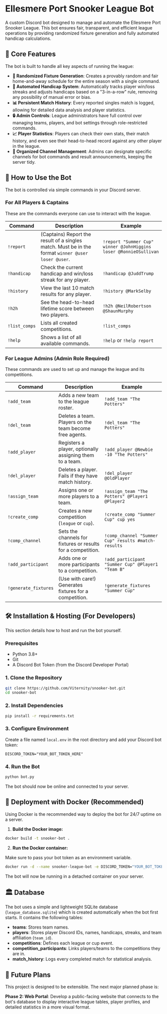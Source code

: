 # Ellesmere Port Snooker League Bot

A custom Discord bot designed to manage and automate the Ellesmere Port Snooker League. This bot ensures fair, transparent, and efficient league operations by providing randomized fixture generation and fully automated handicap calculations.

## 🌟 Core Features

The bot is built to handle all key aspects of running the league:

- **🎲 Randomized Fixture Generation**: Creates a provably random and fair home-and-away schedule for the entire season with a single command.
- **🤖 Automated Handicap System**: Automatically tracks player win/loss streaks and adjusts handicaps based on a "3-in-a-row" rule, removing any possibility of manual error or bias.
- **📊 Persistent Match History**: Every reported singles match is logged, allowing for detailed data analysis and player statistics.
- **🔒 Admin Controls**: League administrators have full control over managing teams, players, and bot settings through role-restricted commands.
- **📈 Player Statistics**: Players can check their own stats, their match history, and even see their head-to-head record against any other player in the league.
- **📢 Organized Channel Management**: Admins can designate specific channels for bot commands and result announcements, keeping the server tidy.

## 📖 How to Use the Bot

The bot is controlled via simple commands in your Discord server.

### For All Players & Captains

These are the commands everyone can use to interact with the league.

| Command | Description | Example |
|---------|-------------|---------|
| `!report` | (Captains) Report the result of a singles match. Must be in the format `winner @user loser @user`. | `!report "Summer Cup" winner @JohnHiggins loser @RonnieOSullivan` |
| `!handicap` | Check the current handicap and win/loss streak for any player. | `!handicap @JuddTrump` |
| `!history` | View the last 10 match results for any player. | `!history @MarkSelby` |
| `!h2h` | See the head-to-head lifetime score between two players. | `!h2h @NeilRobertson @ShaunMurphy` |
| `!list_comps`| Lists all created competitions. | `!list_comps` |
| `!help` | Shows a list of all available commands. | `!help` or `!help report` |

### For League Admins (Admin Role Required)

These commands are used to set up and manage the league and its competitions.

| Command | Description | Example |
|---------|-------------|---------|
| `!add_team` | Adds a new team to the league roster. | `!add_team "The Potters"` |
| `!del_team` | Deletes a team. Players on the team become free agents. | `!del_team "The Potters"` |
| `!add_player` | Registers a player, optionally assigning them to a team. | `!add_player @Newbie -10 "The Potters"` |
| `!del_player` | Deletes a player. Fails if they have match history. | `!del_player @OldPlayer` |
| `!assign_team`| Assigns one or more players to a team. | `!assign_team "The Potters" @Player1 @Player2`|
| `!create_comp`| Creates a new competition (`league` or `cup`). | `!create_comp "Summer Cup" cup yes` |
| `!comp_channel`| Sets the channels for fixtures or results for a competition. | `!comp_channel "Summer Cup" results #match-results` |
| `!add_participant`| Adds one or more participants to a competition. | `!add_participant "Summer Cup" @Player1 "Team B"` |
| `!generate_fixtures` | (Use with care!) Generates fixtures for a competition. | `!generate_fixtures "Summer Cup"` |

## 🛠️ Installation & Hosting (For Developers)

This section details how to host and run the bot yourself.

### Prerequisites

- Python 3.8+
- Git
- A Discord Bot Token (from the Discord Developer Portal)

### 1. Clone the Repository

```bash
git clone https://github.com/Viternity/snooker-bot.git
cd snooker-bot
```

### 2. Install Dependencies

```bash
pip install -r requirements.txt
```

### 3. Configure Environment

Create a file named `local.env` in the root directory and add your Discord bot token:

```
DISCORD_TOKEN="YOUR_BOT_TOKEN_HERE"
```

### 4. Run the Bot

```bash
python bot.py
```

The bot should now be online and connected to your server.

## 🚀 Deployment with Docker (Recommended)

Using Docker is the recommended way to deploy the bot for 24/7 uptime on a server.

1. **Build the Docker image:**

```bash
docker build -t snooker-bot .
```

2. **Run the Docker container:**

Make sure to pass your bot token as an environment variable.

```bash
docker run -d --name snooker-league-bot -e DISCORD_TOKEN="YOUR_BOT_TOKEN_HERE" snooker-bot
```

The bot will now be running in a detached container on your server.

## 🏛️ Database

The bot uses a simple and lightweight SQLite database (`league_database.sqlite`) which is created automatically when the bot first starts. It contains the following tables:

- **teams**: Stores team names.
- **players**: Stores player Discord IDs, names, handicaps, streaks, and team affiliation (`team_id`).
- **competitions**: Defines each league or cup event.
- **competition_participants**: Links players/teams to the competitions they are in.
- **match_history**: Logs every completed match for statistical analysis.

## 🔮 Future Plans

This project is designed to be extensible. The next major planned phase is:

**Phase 2: Web Portal**: Develop a public-facing website that connects to the bot's database to display interactive league tables, player profiles, and detailed statistics in a more visual format.